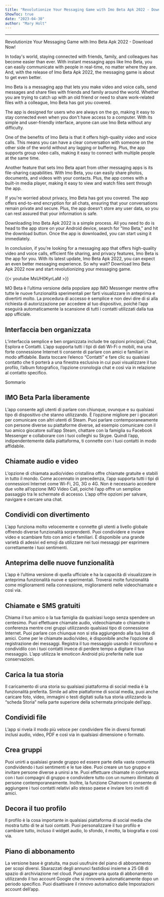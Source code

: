 ```yaml
---
title: "Revolutionize Your Messaging Game with Imo Beta Apk 2022 - Download Now!"
ShowToc: true 
date: "2023-04-30"
author: "Mary Holt"
---
```

*****
Revolutionize Your Messaging Game with Imo Beta Apk 2022 - Download Now!

In today's world, staying connected with friends, family, and colleagues has become easier than ever. With instant messaging apps like Imo Beta, you can easily communicate with people in real-time, no matter where they are. And, with the release of Imo Beta Apk 2022, the messaging game is about to get even better.

Imo Beta is a messaging app that lets you make video and voice calls, send messages and share files with friends and family around the world. Whether you are trying to catch up with an old friend or need to share work-related files with a colleague, Imo Beta has got you covered.

The app is designed for users who are always on the go, making it easy to stay connected even when you don't have access to a computer. With its simple and user-friendly interface, anyone can use Imo Beta without any difficulty.

One of the benefits of Imo Beta is that it offers high-quality video and voice calls. This means you can have a clear conversation with someone on the other side of the world without any lagging or buffering. Plus, the app supports group video calls, making it easy to connect with multiple people at the same time.

Another feature that sets Imo Beta apart from other messaging apps is its file-sharing capabilities. With Imo Beta, you can easily share photos, documents, and videos with your contacts. Plus, the app comes with a built-in media player, making it easy to view and watch files sent through the app.

If you're worried about privacy, Imo Beta has got you covered. The app offers end-to-end encryption for all chats, ensuring that your conversations remain private and secure. Plus, the app doesn't store any user data, so you can rest assured that your information is safe.

Downloading Imo Beta Apk 2022 is a simple process. All you need to do is head to the app store on your Android device, search for "Imo Beta," and hit the download button. Once the app is downloaded, you can start using it immediately.

In conclusion, if you're looking for a messaging app that offers high-quality video and voice calls, efficient file sharing, and privacy features, Imo Beta is the app for you. With its latest update, Imo Beta Apk 2022, you can expect an even better messaging experience. So why wait? Download Imo Beta Apk 2022 now and start revolutionizing your messaging game.

{{< youtube MsUH0KyrLaM >}} 



MO Beta è l’ultima versione della popolare app IMO Messenger mentre offre tutte le nuove funzionalità sperimentali per farti visualizzare in anteprima e divertirti molto. La procedura di accesso è semplice e non devi dire di sì alla richiesta di autorizzazione per accedere al tuo dispositivo, poiché l’app eseguirà automaticamente la scansione di tutti i contatti utilizzati dalla tua app ufficiale. 
 
## Interfaccia ben organizzata
 
L’interfaccia semplice e ben organizzata include tre opzioni principali; Chat, Esplora e Contatti. L’app supporta tutti i tipi di dati Wi-Fi o mobili, ma una forte connessione Internet ti consente di parlare con amici e familiari in modo affidabile. Basta toccare l’elenco “Contatti” e fare clic su qualsiasi contatto che ti porterà a una finestra esclusiva in cui puoi visualizzare il tuo profilo, l’album fotografico, l’opzione cronologia chat e così via in relazione al contatto specifico. 
 
Sommario
 
## IMO Beta Parla liberamente
 
L’app consente agli utenti di parlare con chiunque, ovunque e su qualsiasi tipo di dispositivo che stanno utilizzando. È l’opzione migliore per i giocatori per comunicare con altri utenti di Steam. Puoi parlare contemporaneamente con persone diverse su piattaforme diverse, ad esempio comunicare con il tuo amico giocatore sull’app Steam, chattare con la famiglia su Facebook Messenger e collaborare con i tuoi colleghi su Skype. Quindi l’app, indipendentemente dalla piattaforma, ti connette con i tuoi contatti in modo affidabile. 
 
## Chiamate audio e video
 
L’opzione di chiamata audio/video cristallina offre chiamate gratuite e stabili in tutto il mondo. Come accennato in precedenza, l’app supporta tutti i tipi di connessioni Internet come Wi-Fi, 2G, 3G o 4G. Non è necessario accedere due volte all’opzione IMO Video Call, poiché l’app offre un semplice passaggio tra le schermate di accesso. L’app offre opzioni per salvare, navigare e cercare una chat. 
 
## Condividi con divertimento
 
L’app funziona molto velocemente e connette gli utenti a livello globale offrendo diverse funzionalità sorprendenti. Puoi condividere e inviare video e scambiare foto con amici e familiari. È disponibile una grande varietà di adesivi ed emoji da utilizzare nei tuoi messaggi per esprimere correttamente i tuoi sentimenti.  
 
## Anteprima delle nuove funzionalità
 
L’app è l’ultima versione di quella ufficiale e ha la capacità di visualizzare in anteprima funzionalità nuove e sperimentali. Troverai molte funzionalità come miglioramenti nella connessione, miglioramenti nelle videochiamate e così via. 
 
## Chiamate e SMS gratuiti
 
Chiama il tuo amico o la tua famiglia da qualsiasi luogo senza spendere un centesimo. Puoi effettuare chiamate audio, videochiamate o chiamate in conferenza mentre crei gruppi utilizzando qualsiasi tipo di connessione Internet. Puoi parlare con chiunque non si stia aggiungendo alla tua lista di amici. Come per le chiamate audio/video, è disponibile anche l’opzione di registrazione dei messaggi. Registra il tuo messaggio usando il microfono e condividilo con i tuoi contatti invece di perdere tempo a digitare il tuo messaggio. L’app utilizza le emoticon Android più preferite nelle sue conservazioni. 
 
## Carica la tua storia
 
Il caricamento di una storia su qualsiasi piattaforma di social media è la funzionalità preferita. Simile ad altre piattaforme di social media, puoi anche caricare foto, video, immagini o testi digitati sulla tua storia utilizzando la “scheda Storia” nella parte superiore della schermata principale dell’app. 
 
## Condividi file
 
L’app si rivela il modo più veloce per condividere file in diversi formati inclusi audio, video, PDF e così via in qualsiasi dimensione o formato. 
 
## Crea gruppi
 
Puoi unirti a qualsiasi grande gruppo ed essere parte della vasta comunità condividendo i tuoi sentimenti e le tue idee. Puoi creare un tuo gruppo e invitare persone diverse a unirsi a te. Puoi effettuare chiamate in conferenza con i tuoi compagni di gruppo e condividere tutto con un numero illimitato di persone contemporaneamente. Inoltre, la funzione Chatroom ti consente di aggiungere i tuoi contatti relativi allo stesso paese e inviare loro inviti di amici. 
 
## Decora il tuo profilo
 
Il profilo è la cosa importante in qualsiasi piattaforma di social media che mostra tutto di te ai tuoi contatti. Puoi personalizzare il tuo profilo e cambiare tutto, incluso il widget audio, lo sfondo, il motto, la biografia e così via. 
 
## Piano di abbonamento
 
La versione base è gratuita, ma puoi usufruire del piano di abbonamento per scopi diversi. Sbarazzati degli annunci fastidiosi insieme a 25 GB di spazio di archiviazione nel cloud. Puoi pagare una quota di abbonamento utilizzando il tuo account Google che si rinnoverà automaticamente dopo un periodo specifico. Puoi disattivare il rinnovo automatico dalle Impostazioni account dell’app. 



